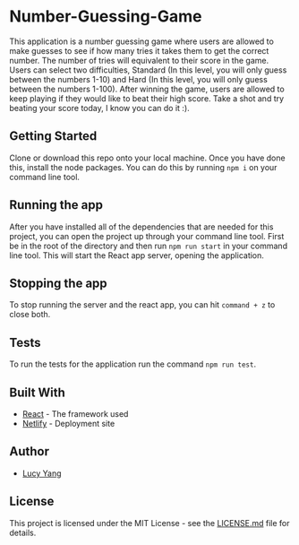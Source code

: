 # Number-Guessing-Game

This application is a number guessing game where users are allowed to make guesses to see if how many tries it takes them to get the correct number. The number of tries will equivalent to their score in the game. Users can select two difficulties, Standard (In this level, you will only guess between the numbers 1-10) and Hard (In this level, you will only guess between the numbers 1-100). After winning the game, users are allowed to keep playing if they would like to beat their high score. Take a shot and try beating your score today, I know you can do it :).

## Getting Started

Clone or download this repo onto your local machine. Once you have done this, install the node packages. You can do this by running ```npm i``` on your command line tool.


## Running the app

After you have installed all of the dependencies that are needed for this project, you can open the project up through your command line tool. First be in the root of the directory and then run ```npm run start``` in your command line tool. This will start the React app server, opening the application.


## Stopping the app

To stop running the server and the react app, you can hit ```command + z``` to close both.


## Tests

To run the tests for the application run the command ```npm run test```.

## Built With

* [React](https://github.com/facebook/react) - The framework used
* [Netlify](https://lucy-yang-portfolio.netlify.com) - Deployment site

## Author

* [Lucy Yang](https://github.com/l-yang-05)


## License

This project is licensed under the MIT License - see the [LICENSE.md](LICENSE.md) file for details.

